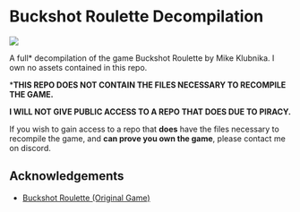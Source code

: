 # Buckshot Roulette Decompilation

![](https://dcbadge.vercel.app/api/shield/435509065339240449)

A full* decompilation of the game Buckshot Roulette by Mike Klubnika.
I own no assets contained in this repo.

***THIS REPO DOES NOT CONTAIN THE FILES NECESSARY TO RECOMPILE THE GAME.**

**I WILL NOT GIVE PUBLIC ACCESS TO A REPO THAT DOES DUE TO PIRACY.**


If you wish to gain access to a repo that **does** have the files necessary to recompile the game, and **can prove you own the game**, please contact me on discord.
## Acknowledgements

 - [Buckshot Roulette (Original Game)](https://mikeklubnika.itch.io/buckshot-roulette)
